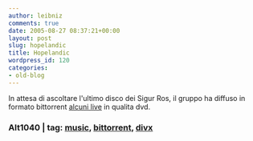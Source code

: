 ```yaml
---
author: leibniz
comments: true
date: 2005-08-27 08:37:21+00:00
layout: post
slug: hopelandic
title: Hopelandic
wordpress_id: 120
categories:
- old-blog
---
```


In attesa di ascoltare l'ultimo disco dei Sigur Ros, il gruppo ha diffuso in formato bittorrent [alcuni live](http://www.alt1040.com/archivo/2005/08/26/sigur-ros-usa-bit-torrent/) in qualita dvd.  



### Alt1040 | tag: [music](http://www.technorati.com/tags/music), [bittorrent](http://www.technorati.com/tags/bittorrent), [divx](http://www.technorati.com/tags/divx)
